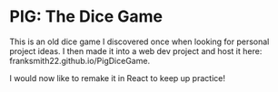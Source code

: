 # PIG: The Dice Game

This is an old dice game I discovered once when looking for personal project ideas. I then made it into a web dev project and host it here: franksmith22.github.io/PigDiceGame.

I would now like to remake it in React to keep up practice!